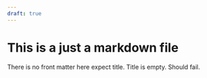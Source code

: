 ```yaml
---
draft: true
---
```


# This is a just a markdown file

There is no front matter here expect title. Title is empty. Should fail.